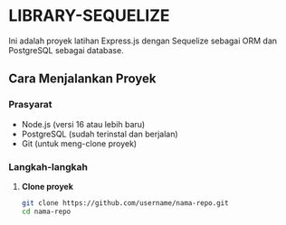 # LIBRARY-SEQUELIZE

Ini adalah proyek latihan Express.js dengan Sequelize sebagai ORM dan PostgreSQL sebagai database.

## Cara Menjalankan Proyek

### Prasyarat
- Node.js (versi 16 atau lebih baru)
- PostgreSQL (sudah terinstal dan berjalan)
- Git (untuk meng-clone proyek)

### Langkah-langkah

1. **Clone proyek**
   ```bash
   git clone https://github.com/username/nama-repo.git
   cd nama-repo